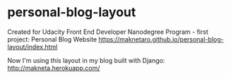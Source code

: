 # personal-blog-layout
Created for Udacity Front End Developer Nanodegree Program - first project: Personal Blog Website
https://maknetaro.github.io/personal-blog-layout/index.html

Now I'm using this layout in my blog built with Django: http://makneta.herokuapp.com/
